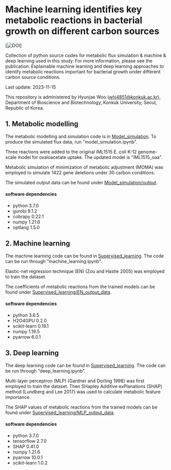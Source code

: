 # Machine learning identifies key metabolic reactions in bacterial growth on different carbon sources

[![DOI]()]

Collection of python source codes for metabolic flux simulation & machine & deep learning used in this study.
For more information, please see the publication: Explainable machine learning and deep learning approaches to identify metabolic reactions important for bacterial growth under different carbon source conditions.

Last update: 2023-11-15

This repository is administered by Hyunjae Woo (whj4851@konkuk.ac.kr), Department of Bioscience and Biotechnology, Konkuk University, Seoul, Republic of Korea.

## 1. Metabolic modelling
The metabolic modelling and simulation code is in [Model_simulation](Model_simulation). To produce the simulated flux data, run "model_simulation.ipynb".

Three reactions were added to the original iML1515 E. coli K-12 genome-scale model for oxaloacetate uptake. The updated model is "iML1515_oaa".

Metabolic simulation of minimization of metabolic adjustment (MOMA) was employed to simulate 1422 gene deletions under 30 carbon conditions.

The simulated output data can be found under [Model_simulation/output](Model_simulation/output).

#### software dependencies
* python 3.7.0
* gurobi 9.1.2
* cobrapy 0.22.1
* numpy 1.21.6
* optlang 1.5.0

## 2. Machine learning
The machine learning code can be found in [Supervised_learning](Supervised_learning). The code can be run through "machine_learning.ipynb".

Elastic-net regression technique (EN) (Zou and Hastie 2005) was employed to train the dataset. 

The coefficients of metabolic reactions from the trained models can be found under [Supervised_learning/EN_output_data](Supervised_learning/EN_output_data).

#### software dependencies
* python 3.6.5
* H2O4GPU 0.2.0
* scikit-learn 0.19.1
* numpy 1.19.5
* pyarrow 6.0.1

## 3. Deep learning
The deep learning code can be found in [Supervised_learning](Supervised_learning). The code can be run through "deep_learning.ipynb".

Multi-layer perceptron (MLP) (Gardner and Dorling 1998) was first employed to train the dataset. Then SHapley Additive exPlanations (SHAP) method (Lundberg and Lee 2017) was used to calculate metabolic feature importance. 

The SHAP values of metabolic reactions from the trained models can be found under [Supervised_learning/MLP_output_data](Supervised_learning/MLP_output_data).

#### software dependencies
* python 3.7.0
* tensorflow 2.7.0
* SHAP 0.41.0
* numpy 1.21.6
* pyarrow 10.0.1
* scikit-learn 1.0.2
